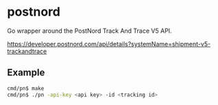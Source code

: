 # postnord

Go wrapper around the PostNord Track And Trace V5 API.

https://developer.postnord.com/api/details?systemName=shipment-v5-trackandtrace

## Example

```sh
cmd/pn$ make
cmd/pn$ ./pn -api-key <api key> -id <tracking id>
```
